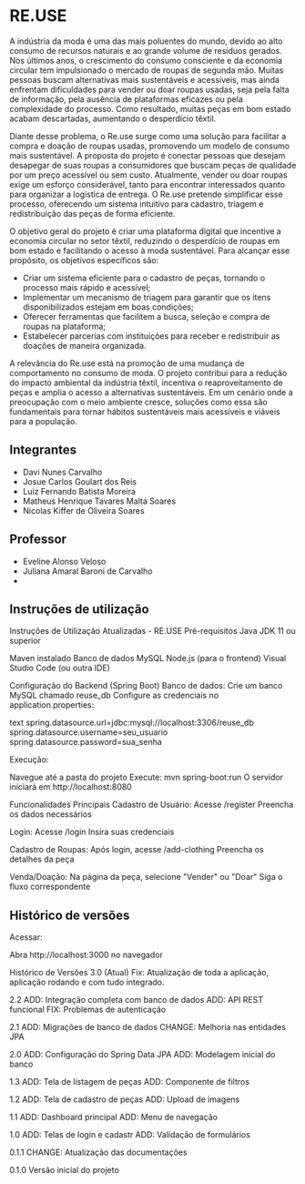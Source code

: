 # RE.USE

A indústria da moda é uma das mais poluentes do mundo, devido ao alto consumo de recursos naturais e ao grande volume de resíduos gerados. Nos últimos anos, o crescimento do consumo consciente e da economia circular tem impulsionado o mercado de roupas de segunda mão. Muitas pessoas buscam alternativas mais sustentáveis e acessíveis, mas ainda enfrentam dificuldades para vender ou doar roupas usadas, seja pela falta de informação, pela ausência de plataformas eficazes ou pela complexidade do processo. Como resultado, muitas peças em bom estado acabam descartadas, aumentando o desperdício têxtil. 

Diante desse problema, o Re.use surge como uma solução para facilitar a compra e doação de roupas usadas, promovendo um modelo de consumo mais sustentável. A proposta do projeto é conectar pessoas que desejam desapegar de suas roupas a consumidores que buscam peças de qualidade por um preço acessível ou sem custo. Atualmente, vender ou doar roupas exige um esforço considerável, tanto para encontrar interessados quanto para organizar a logística de entrega. O Re.use pretende simplificar esse processo, oferecendo um sistema intuitivo para cadastro, triagem e redistribuição das peças de forma eficiente. 

O objetivo geral do projeto é criar uma plataforma digital que incentive a economia circular no setor têxtil, reduzindo o desperdício de roupas em bom estado e facilitando o acesso à moda sustentável. Para alcançar esse propósito, os objetivos específicos são: 

* Criar um sistema eficiente para o cadastro de peças, tornando o processo mais rápido e acessível; 
* Implementar um mecanismo de triagem para garantir que os itens disponibilizados estejam em boas condições; 
* Oferecer ferramentas que facilitem a busca, seleção e compra de roupas na plataforma; 
* Estabelecer parcerias com instituições para receber e redistribuir as doações de maneira organizada.
  
A relevância do Re.use está na promoção de uma mudança de comportamento no consumo de moda. O projeto contribui para a redução do impacto ambiental da indústria têxtil, incentiva o reaproveitamento de peças e amplia o acesso a alternativas sustentáveis. Em um cenário onde a preocupação com o meio ambiente cresce, soluções como essa são fundamentais para tornar hábitos sustentáveis mais acessíveis e viáveis para a população. 

## Integrantes

* Davi Nunes Carvalho
* Josue Carlos Goulart dos Reis 
* Luiz Fernando Batista Moreira 
* Matheus Henrique Tavares Malta Soares 
* Nicolas Kiffer de Oliveira Soares 

## Professor

* Eveline Alonso Veloso 
* Juliana Amaral Baroni de Carvalho
* 
## Instruções de utilização

Instruções de Utilização Atualizadas - RE.USE
Pré-requisitos
Java JDK 11 ou superior

Maven instalado
Banco de dados MySQL
Node.js (para o frontend)
Visual Studio Code (ou outra IDE)

Configuração do Backend (Spring Boot)
Banco de dados:
Crie um banco MySQL chamado reuse_db
Configure as credenciais no application.properties:

text
spring.datasource.url=jdbc:mysql://localhost:3306/reuse_db
spring.datasource.username=seu_usuario
spring.datasource.password=sua_senha 

Execução:

Navegue até a pasta do projeto
Execute: mvn spring-boot:run
O servidor iniciará em http://localhost:8080

Funcionalidades Principais
Cadastro de Usuário:
Acesse /register
Preencha os dados necessários

Login:
Acesse /login
Insira suas credenciais

Cadastro de Roupas:
Após login, acesse /add-clothing
Preencha os detalhes da peça

Venda/Doação:
Na página da peça, selecione "Vender" ou "Doar"
Siga o fluxo correspondente

## Histórico de versões


Acessar:

Abra http://localhost:3000 no navegador

Histórico de Versões
3.0 (Atual)
Fix: Atualização de toda a aplicação, aplicação rodando e com tudo integrado. 

2.2 
ADD: Integração completa com banco de dados
ADD: API REST funcional
FIX: Problemas de autenticação

2.1
ADD: Migrações de banco de dados
CHANGE: Melhoria nas entidades JPA

2.0
ADD: Configuração do Spring Data JPA
ADD: Modelagem inicial do banco

1.3
ADD: Tela de listagem de peças
ADD: Componente de filtros

1.2
ADD: Tela de cadastro de peças
ADD: Upload de imagens

1.1
ADD: Dashboard principal
ADD: Menu de navegação

1.0
ADD: Telas de login e cadastr
ADD: Validação de formulários

0.1.1
CHANGE: Atualização das documentações

0.1.0
Versão inicial do projeto
